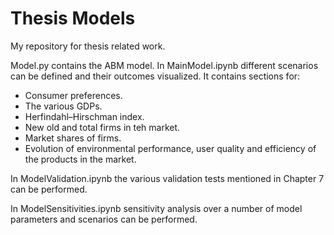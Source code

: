 # Thesis Models

My repository for thesis related work.

Model.py contains the ABM model.
In MainModel.ipynb different scenarios can be defined and their outcomes
visualized. It contains sections for:

- Consumer preferences.
- The various GDPs.
- Herfindahl–Hirschman index.
- New old and total firms in teh market. 
- Market shares of firms.
- Evolution of environmental performance, user quality and efficiency of the products in the market. 

In ModelValidation.ipynb the various validation tests mentioned in Chapter 7 can be performed.

In ModelSensitivities.ipynb sensitivity analysis over a number of model parameters and scenarios can be performed.